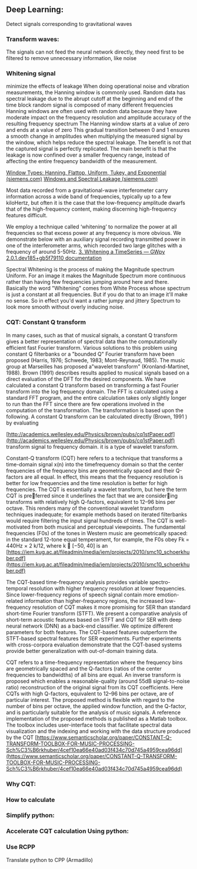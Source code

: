 ## Deep Learning:
Detect signals corresponding to gravitational waves

### Transform waves:
The signals can not feed the neural network directly, they need first to be filtered to remove unnecessary information, like noise
### Whitening signal
minimize the effects of leakage
     When doing operational noise and vibration measurements, the Hanning window is commonly used.
     Random data has spectral leakage due to the abrupt cutoff at the beginning and end of the time block
     random signal is composed of many different frequencies
     Hanning windows are often used with random data because they have moderate impact on the frequency resolution and amplitude accuracy of the resulting frequency spectrum
     The Hanning window starts at a value of zero and ends at a value of zero
     This gradual transition between 0 and 1 ensures a smooth change in amplitudes when multiplying the measured signal by the window, which helps reduce the spectral leakage.
     The benefit is not that the captured signal is perfectly replicated. The main benefit is that the leakage is now confined over a smaller frequency range, instead of affecting the entire frequency bandwidth of the measurement.

[Window Types: Hanning, Flattop, Uniform, Tukey, and Exponential (siemens.com)](https://community.sw.siemens.com/s/article/window-types-hanning-flattop-uniform-tukey-and-exponential)
[Windows and Spectral Leakage (siemens.com)](https://community.sw.siemens.com/s/article/windows-and-spectral-leakage)

Most data recorded from a gravitational-wave interferometer carry information across a wide band of frequencies, typically up to a few kiloHertz, but often it is the case that the low-frequency amplitude dwarfs that of the high-frequency content, making discerning high-frequency features difficult.

We employ a technique called ‘whitening’ to normalize the power at all frequencies so that excess power at any frequency is more obvious.
We demonstrate below with an auxiliary signal recording transmitted power in one of the interferometer arms, which recorded two large glitches with a frequency of around 5-50Hz.
[3. Whitening a TimeSeries — GWpy 2.0.1.dev185+gb5f79110 documentation](https://gwpy.github.io/docs/latest/examples/timeseries/whiten.html)


Spectral Whitening is the process of making the Magnitude spectrum Uniform.
For an image it makes the Magnitude Spectrum more continuous rather than having few frequencies jumping around here and there. Basically the word "Whitening" comes from White Process whose spectrum is just a constant at all frequencies. But if you do that to an image it'll make no sense. So in effect you'd want a rather jumpy and jittery Spectrum to look more smooth without overly inducing noise.



### CQT: Constant Q transform
In many cases, such as that of musical signals, a constant Q transform gives a better representation of spectral
data than the computationally efficient fast Fourier transform. Various solutions to this problem using constant Q
filterbanks or a "bounded Q" Fourier transform have been
proposed (Harris, 1976; Schwede, 1983; Mont-Reynaud,
1985). The music group at Marseilles has proposed a"wavelet transform" (Kronland-Martinet, 1988). Brown (1991)
describes results applied to musical signals based on a direct
evaluation of the DFT for the desired components.
We have calculated a constant Q transform based on
transforming a fast Fourier transform into the log frequency
domain. The FFT is calculated using a standard FFT program, and the entire calculation takes only slightly longer to
run than the FFT since there are few operations involved in
the computation of the transformation. The transformation
is based upon the following. A constant Q transform can be
calculated directly (Brown, 1991 ) by evaluating

[http://academics.wellesley.edu/Physics/brown/pubs/cq1stPaper.pdf](http://academics.wellesley.edu/Physics/brown/pubs/cq1stPaper.pdf)
transform signal to frequency domain.
it is a type of wavelet transform.



Constant-Q transform (CQT) here refers to a technique
that transforms a time-domain signal x(n) into the timefrequency domain so that the center frequencies of the frequency bins are geometrically spaced and their Q-factors
are all equal. In effect, this means that the frequency resolution is better for low frequencies and the time resolution is better for high frequencies. The CQT is essentially a wavelet transform, but here the term CQT is preferred since it underlines the fact that we are considering transforms with relatively high Q-factors, equivalent
to 12–96 bins per octave. This renders many of the conventional wavelet transform techniques inadequate; for example methods based on iterated filterbanks would require
filtering the input signal hundreds of times.
The CQT is well-motivated from both musical and perceptual viewpoints. The fundamental frequencies (F0s) of
the tones in Western music are geometrically spaced: in
the standard 12-tone equal temperament, for example, the
F0s obey Fk = 440Hz × 2
k/12, where k ∈ [−50, 40] is an
[https://iem.kug.ac.at/fileadmin/media/iem/projects/2010/smc10_schoerkhuber.pdf](https://iem.kug.ac.at/fileadmin/media/iem/projects/2010/smc10_schoerkhuber.pdf)



The CQT-based time-frequency analysis provides variable spectro-temporal resolution with higher frequency resolution at lower frequencies. 
Since lower-frequency regions of speech signal contain more emotion-related information than higher-frequency regions, 
the increased low-frequency resolution of CQT makes it more promising for SER than standard short-time Fourier transform (STFT). 
We present a comparative analysis of short-term acoustic features based on STFT and CQT for SER with deep neural network (DNN) as a back-end classifier. We optimize different parameters for both features. The CQT-based features outperform the STFT-based spectral features for SER experiments. Further experiments with cross-corpora evaluation demonstrate that the CQT-based systems provide better generalization with out-of-domain training data.


CQT refers to a time-frequency representation where the frequency bins are geometrically spaced and the 
Q-factors (ratios of the center frequencies to bandwidths) of all bins are equal. 
An inverse transform is proposed which enables a reasonable-quality (around 55dB signal-to-noise ratio) reconstruction of the original signal from its CQT coefficients. 
Here CQTs with high Q-factors, equivalent to 12–96 bins per octave, are of particular interest. 
The proposed method is flexible with regard to the number of bins per octave, the applied window function, 
and the Q-factor, and is particularly suitable for the analysis of music signals. 
A reference implementation of the proposed methods is published as a Matlab toolbox. 
The toolbox includes user-interface tools that facilitate spectral data visualization 
and the indexing and working with the data structure produced by the CQT
[https://www.semanticscholar.org/paper/CONSTANT-Q-TRANSFORM-TOOLBOX-FOR-MUSIC-PROCESSING-Sch%C3%B6rkhuber/4cef10ea66e40ad03f434c70d745a4959cea96dd](https://www.semanticscholar.org/paper/CONSTANT-Q-TRANSFORM-TOOLBOX-FOR-MUSIC-PROCESSING-Sch%C3%B6rkhuber/4cef10ea66e40ad03f434c70d745a4959cea96dd)


### Why CQT:





### How to calculate
### Simplify python:

### Accelerate CQT calculation Using python:
### Use RCPP
Translate python to CPP (Armadillo)



